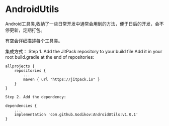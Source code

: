 # AndroidUtils

Android工具类,收纳了一些日常开发中通常会用到的方法，便于日后的开发，会不停更新，定期打包。

有空会详细描述每个工具类。

集成方式：
    Step 1. Add the JitPack repository to your build file
    Add it in your root build.gradle at the end of repositories:

    allprojects {
        repositories {
            ...
            maven { url "https://jitpack.io" }
        }
    }
  
    Step 2. Add the dependency:
    
    dependencies {
        ...
        implementation 'com.github.Godikov:AndroidUtils:v1.0.1'
    }
    
